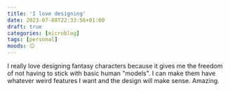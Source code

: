 ```yaml
---
title: 'I love designing'
date: 2023-07-08T22:33:56+01:00
draft: true
categories: [microblog]
tags: [personal] 
moods: 😊
---
```

I really love designing fantasy characters because it gives me the freedom of not having to stick with basic human "models". I can make them have whatever weird features I want and the design will make sense. Amazing.